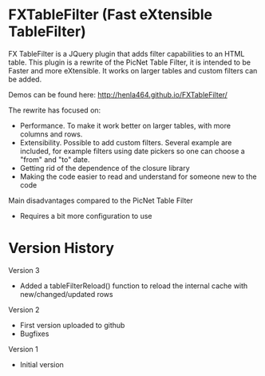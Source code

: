 FXTableFilter (Fast eXtensible TableFilter)
======================================

FX TableFilter is a JQuery plugin that adds filter capabilities to an HTML table. This plugin is a rewrite of the PicNet Table Filter, it is intended to be Faster and more eXtensible. It works on larger tables and custom filters can be added.

Demos can be found here: http://henla464.github.io/FXTableFilter/

The rewrite has focused on:
* Performance. To make it work better on larger tables, with more columns and rows.
* Extensibility. Possible to add custom filters. Several example are included, for example filters using date pickers so one can choose a "from" and "to" date.
* Getting rid of the dependence of the closure library
* Making the code easier to read and understand for someone new to the code

Main disadvantages compared to the PicNet Table Filter
* Requires a bit more configuration to use


Version History
===============
Version 3
- Added a tableFilterReload() function to reload the internal cache with new/changed/updated rows

Version 2
- First version uploaded to github
- Bugfixes

Version 1
- Initial version
